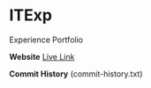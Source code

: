 # ITExp
Experience Portfolio 

**Website**
[Live Link](https://anguyen36clayton.github.io/ITExp/)

**Commit History**
(commit-history.txt)